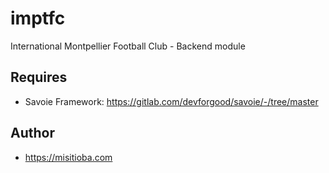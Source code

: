 # imptfc

International Montpellier Football Club - Backend module

## Requires

- Savoie Framework: https://gitlab.com/devforgood/savoie/-/tree/master

## Author

- https://misitioba.com


